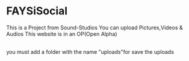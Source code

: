 # FAYSiSocial
This is a Project from Sound-Studios
You can upload Pictures,Videos & Audios
This website is in an OP(Open Alpha)<br><br>


</h1>you must add a folder with the name "uploads"for save the uploads</h1>
